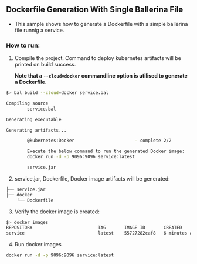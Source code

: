 ## Dockerfile Generation With Single Ballerina  File

- This sample shows how to generate a Dockerfile with a  simple ballerina file runnig a service.   

### How to run:

1. Compile the project. Command to deploy kubernetes artifacts will be printed on build success.
   
	**Note that a `--cloud=docker` commandline option is utilised to generate a Dockerfile.**
```bash
$> bal build --cloud=docker service.bal 

Compiling source
        service.bal

Generating executable

Generating artifacts...

        @kubernetes:Docker                       - complete 2/2 

        Execute the below command to run the generated Docker image: 
        docker run -d -p 9096:9096 service:latest

        service.jar
```

2. service.jar, Dockerfile, Docker image artifacts will be generated: 
```bash
├── service.jar                                    
├── docker                                             
    └── Dockerfile                                                           
```

3. Verify the docker image is created:
```bash
$> docker images
REPOSITORY                         TAG       IMAGE ID       CREATED             SIZE
service                            latest    55727282caf8   6 minutes ago       222MB
```
4. Run docker images
```bash
docker run -d -p 9096:9096 service:latest
```
